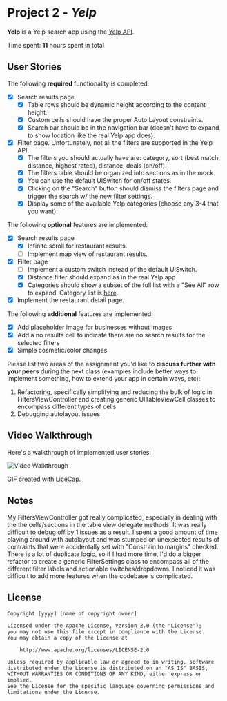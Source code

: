 # Project 2 - *Yelp*

**Yelp** is a Yelp search app using the [Yelp API](http://www.yelp.com/developers/documentation/v2/search_api).

Time spent: **11** hours spent in total

## User Stories

The following **required** functionality is completed:

- [x] Search results page
   - [x] Table rows should be dynamic height according to the content height.
   - [x] Custom cells should have the proper Auto Layout constraints.
   - [x] Search bar should be in the navigation bar (doesn't have to expand to show location like the real Yelp app does).
- [x] Filter page. Unfortunately, not all the filters are supported in the Yelp API.
   - [x] The filters you should actually have are: category, sort (best match, distance, highest rated), distance, deals (on/off).
   - [x] The filters table should be organized into sections as in the mock.
   - [x] You can use the default UISwitch for on/off states.
   - [x] Clicking on the "Search" button should dismiss the filters page and trigger the search w/ the new filter settings.
   - [x] Display some of the available Yelp categories (choose any 3-4 that you want).

The following **optional** features are implemented:

- [x] Search results page
   - [x] Infinite scroll for restaurant results.
   - [ ] Implement map view of restaurant results.
- [x] Filter page
   - [ ] Implement a custom switch instead of the default UISwitch.
   - [x] Distance filter should expand as in the real Yelp app
   - [x] Categories should show a subset of the full list with a "See All" row to expand. Category list is [here](http://www.yelp.com/developers/documentation/category_list).
- [x] Implement the restaurant detail page.

The following **additional** features are implemented:

- [x] Add placeholder image for businesses without images
- [x] Add a no results cell to indicate there are no search results for the selected filters
- [x] Simple cosmetic/color changes

Please list two areas of the assignment you'd like to **discuss further with your peers** during the next class (examples include better ways to implement something, how to extend your app in certain ways, etc):

1. Refactoring, specifically simplifying and reducing the bulk of logic in FiltersViewController and creating generic UITableViewCell classes to encompass different types of cells
2. Debugging autolayout issues 

## Video Walkthrough

Here's a walkthrough of implemented user stories:

<img src='http://imgur.com/1LgutZg' title='Video Walkthrough' width='' alt='Video Walkthrough' />

GIF created with [LiceCap](http://www.cockos.com/licecap/).

## Notes

My FiltersViewController got really complicated, especially in dealing with the the cells/sections in the table view delegate methods. It was really difficult to debug off by 1 issues as a result. I spent a good amount of time playing around with autolayout and was stumped on unexpected results of contraints that were accidentally set with "Constrain to margins" checked. There is a lot of duplicate logic, so if I had more time, I'd do a bigger refactor to create a generic FilterSettings class to encompass all of the different filter labels and actionable switches/dropdowns. I noticed it was difficult to add more features when the codebase is complicated.

## License

    Copyright [yyyy] [name of copyright owner]

    Licensed under the Apache License, Version 2.0 (the "License");
    you may not use this file except in compliance with the License.
    You may obtain a copy of the License at

        http://www.apache.org/licenses/LICENSE-2.0

    Unless required by applicable law or agreed to in writing, software
    distributed under the License is distributed on an "AS IS" BASIS,
    WITHOUT WARRANTIES OR CONDITIONS OF ANY KIND, either express or implied.
    See the License for the specific language governing permissions and
    limitations under the License.
